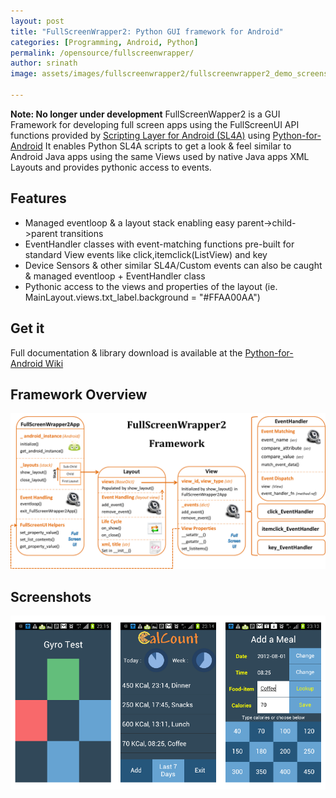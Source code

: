 ```yaml
---
layout: post
title: "FullScreenWrapper2: Python GUI framework for Android"
categories: [Programming, Android, Python]
permalink: /opensource/fullscreenwrapper/
author: srinath
image: assets/images/fullscreenwrapper2/fullscreenwrapper2_demo_screenshots.png

---
```

**Note: No longer under development** FullScreenWapper2 is a GUI Framework for developing full screen apps using the FullScreenUI API functions provided by 
[Scripting Layer for Android (SL4A)](https://code.google.com/p/android-scripting/) using [Python-for-Android](Shttps://code.google.com/p/python-for-android/)
It enables Python SL4A scripts to get a look & feel similar to Android Java apps using the same Views used by native
Java apps XML Layouts and provides pythonic access to events.

Features
--------
- Managed eventloop & a layout stack enabling easy parent->child->parent transitions
- EventHandler classes with event-matching functions pre-built for standard View events like click,itemclick(ListView) and key
- Device Sensors & other similar SL4A/Custom events can also be caught & managed eventloop + EventHandler class
- Pythonic access to the views and properties of the layout (ie. MainLayout.views.txt_label.background = "#FFAA00AA")

Get it
------
Full documentation & library download is available at the [Python-for-Android Wiki](https://code.google.com/p/python-for-android/wiki/fullscreenwrapper2)

Framework Overview
------------------
![FullScreenWrapper2 framework design](/assets/images/fullscreenwrapper2/fullscreenwrapper2.png)

Screenshots
-----------
![FullScreenWrapper2 Demo Screenshots](/assets/images/fullscreenwrapper2/fullscreenwrapper2_demo_screenshots.png)
